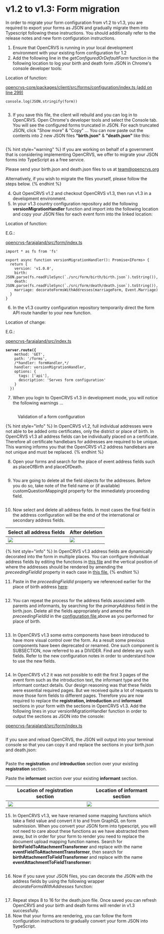 # v1.2 to v1.3: Form migration

In order to migrate your form configuration from v1.2 to v1.3, you are required to export your forms as JSON and gradually migrate them into Typescript following these instructions.  You should additionally refer to the release notes and new form configuration instructions.

1. &#x20;Ensure that OpenCRVS is running in your local development environment with your existing form configuration for 1.2 &#x20;
2. Add the following line in the _getConfiguredOrDefaultForm_ function in the following location to log your birth and death form JSON in Chrome's console developer tools:

Location of function:

[opencrvs-core/packages/client/src/forms/configuration/index.ts (add on line 299)](https://github.com/opencrvs/opencrvs-core/blob/e97a3ba68df6c67324c7b5ed8bafabcd795c1df4/packages/client/src/forms/configuration/index.ts#L299)

```
console.log(JSON.stringify(form))
```

<figure><img src="../../../.gitbook/assets/Screenshot 2023-08-29 at 15.40.09.png" alt=""><figcaption></figcaption></figure>

3. If you save this file, the client will rebuild and you can log in to OpenCRVS. Open Chrome's developer tools and select the Console tab. You will see the configured forms truncated in JSON.  For each truncated JSON, click "Show more" & "Copy" ... You can now paste out the contents into 2 new JSON files **"birth.json"** & **"death.json"** like this:



<figure><img src="../../../.gitbook/assets/Screenshot 2023-08-29 at 17.08.19.png" alt=""><figcaption></figcaption></figure>





{% hint style="warning" %}
If you are working on behalf of a government that is considering implementing OpenCRVS, we offer to migrate your JSON forms into TypeScript as a free service.&#x20;

Please send your birth.json and death.json files to us at [team@opencrvs.org](mailto:team@opencrvs.org?subject:WebsiteEnquiry)

Alternatively, if you wish to migrate the files yourself, please follow the steps below.
{% endhint %}



4. Quit OpenCRVS v1.2 and checkout OpenCRVS v1.3, then run v1.3 in a development environment.
5. In your v1.3 country configuration repository add the following **versionMigrationHandler** function and import into the following location and copy your JSON files for each event form into the linked location:

Location of function:

E.G.:

[opencrvs-farajaland/src/form/index.ts](https://github.com/opencrvs/opencrvs-farajaland/blob/f8a27ece80825bd2579434eab9be1b94e6fee0e3/src/form/index.ts#L18)

```
import * as fs from 'fs'

export async function versionMigrationHandler(): Promise<IForms> {
  return {
    version: 'v1.0.0',
    birth: JSON.parse(fs.readFileSync(`./src/form/birth/birth.json`).toString()),
    death: JSON.parse(fs.readFileSync(`./src/form/death/death.json`).toString()),
    marriage: decorateFormsWithAddresses(marriageForm, Event.Marriage)
  }
}
```

6. In the v1.3 country configuration repository temporarily direct the form API route handler to your new function.

Location of change:

E.G.:

[opencrvs-farajaland/src/index.ts](https://github.com/opencrvs/opencrvs-farajaland/blob/f8a27ece80825bd2579434eab9be1b94e6fee0e3/src/index.ts#L320)

<pre><code><strong>server.route({
</strong>    method: 'GET',
    path: '/forms',
    /*handler: formHandler,*/
    handler: versionMigrationHandler,
    options: {
      tags: ['api'],
      description: 'Serves form configuration'
    }
  })
</code></pre>

7. When you login to OpenCRVS v1.3 in development mode, you will notice the following warnings ...

<figure><img src="../../../.gitbook/assets/Screenshot 2023-08-29 at 18.33.05.png" alt=""><figcaption><p>Validation of a form configuration</p></figcaption></figure>

{% hint style="info" %}
In OpenCRVS v1.2, full individual addresses were not able to be added onto certificates, only the district or place of birth.  In OpenCRVS v1.3 all address fields can be individually placed on a certificate.  Therefore all certificate handlebars for addresses are required to be unique.  This warning informs you that the OpenCRVS v1.2 address handlebars are not unique and must be replaced.
{% endhint %}

8. Open your forms and search for the place of event address fields such as placeOfBirth and placeOfDeath.

<figure><img src="../../../.gitbook/assets/Screenshot 2023-08-30 at 16.20.20.png" alt=""><figcaption></figcaption></figure>

9. You are going to delete all the field objects for the addresses. Before you do so, take note of the field name or (if available) customQuestionMappingId property for the immediately proceeding field.

<figure><img src="../../../.gitbook/assets/Screenshot 2023-08-30 at 16.22.16.png" alt=""><figcaption></figcaption></figure>

10. &#x20;Now select and delete all address fields.  In most cases the final field in the address configuration will be the end of the international or secondary address fields.



| Select all address fields                                                 | After deletion                                                        |
| ------------------------------------------------------------------------- | --------------------------------------------------------------------- |
| ![](<../../../.gitbook/assets/Screenshot 2023-08-30 at 16.22.47 (1).png>) | ![](<../../../.gitbook/assets/Screenshot 2023-08-30 at 16.23.08.png>) |



{% hint style="info" %}
In OpenCRVS v1.3 address fields are dynamically decorated into the form in multiple places.  You can configure individual address fields by editing the functions in [this file](https://github.com/opencrvs/opencrvs-farajaland/blob/08bf134af4e7ab0624b94f74756caf5f4f263bf6/src/form/addresses/address-fields.ts#L176) and the vertical position of where the addresses should be rendered by amending the _preceedingFieldId_ property in each case in [this file.](https://github.com/opencrvs/opencrvs-farajaland/blob/08bf134af4e7ab0624b94f74756caf5f4f263bf6/src/form/addresses/index.ts#L43)
{% endhint %}

11. Paste in the _preceedingFieldId_ property we referenced earlier for the place of birth address [here](https://github.com/opencrvs/opencrvs-farajaland/blob/08bf134af4e7ab0624b94f74756caf5f4f263bf6/src/form/addresses/index.ts#L43):

<figure><img src="../../../.gitbook/assets/Screenshot 2023-08-30 at 16.33.32.png" alt=""><figcaption></figcaption></figure>

12. You can repeat the process for the address fields associated with parents and informants, by searching for the _primaryAddress_ field in the birth.json. Delete all the fields appropriately and amend the _preceedingFieldId_ in the [configuration file ](https://github.com/opencrvs/opencrvs-farajaland/blob/08bf134af4e7ab0624b94f74756caf5f4f263bf6/src/form/addresses/index.ts#L58)above as you performed for place of birth.

<figure><img src="../../../.gitbook/assets/Screenshot 2023-08-30 at 16.23.27.png" alt=""><figcaption></figcaption></figure>

13. &#x20;In OpenCRVS v1.3 some extra components have been introduced to have more visual control over the form. As a result some previous components have been deprecated or renamed.  One such component is SUBSECTION, now referred to as a DIVIDER.  Find and delete any such fields.  Refer to the new configuration notes in order to understand how to use the new fields.

<figure><img src="../../../.gitbook/assets/Screenshot 2023-08-30 at 16.38.02.png" alt=""><figcaption></figcaption></figure>

14. &#x20;In OpenCRVS v1.2  it was not possible to edit the first 3 pages of the event form such as the introduction text, the informant type and the informant contact details. Our design reasoning was that these fields were essential required pages.  But we received quite a lot of requests to move those form fields to different pages.  Therefore you are now required to replace the **registration, introduction** and **informant** sections in your form with the sections in OpenCRVS v1.3.  Add the following lines in your versionMigrationHandler function in order to output the sections as JSON into the console:

[opencrvs-farajaland/src/form/index.ts](https://github.com/opencrvs/opencrvs-farajaland/blob/f8a27ece80825bd2579434eab9be1b94e6fee0e3/src/form/index.ts#L18)

<figure><img src="../../../.gitbook/assets/Screenshot 2023-08-30 at 16.49.17.png" alt=""><figcaption></figcaption></figure>

If you save and reload OpenCRVS, the JSON will output into your terminal console so that you can copy it and replace the sections in your birth.json and death.json:

<figure><img src="../../../.gitbook/assets/Screenshot 2023-08-30 at 16.49.39.png" alt=""><figcaption></figcaption></figure>

Paste the **registration** _and_ **introduction** section over your existing **registration** section.&#x20;

Paste the **informant** section over your existing **informant** section.&#x20;

| Location of registration section                                      | Location of informant section                                             |
| --------------------------------------------------------------------- | ------------------------------------------------------------------------- |
| ![](<../../../.gitbook/assets/Screenshot 2023-08-30 at 16.42.43.png>) | ![](<../../../.gitbook/assets/Screenshot 2023-08-30 at 16.43.23 (1).png>) |

15. &#x20;In OpenCRVS v1.3, we have renamed some mapping functions which take a field value and convert it to and from GraphQL on form submission.  When you convert your JSON form into typescript, you will not need to care about these functions as we have abstracted them away, but in order for your form to render you need to replace the document upload mapping function names.  Search for **birthFieldToAttachmentTransformer** and replace with the name  **eventFieldToAttachmentTransformer**, then search for **birthAttachmentToFieldTransformer** and replace with the name **eventAttachmentToFieldTransformer:**

<figure><img src="../../../.gitbook/assets/Screenshot 2023-08-30 at 16.59.32.png" alt=""><figcaption></figcaption></figure>

16. &#x20;Now if you save your JSON files, you can decorate the JSON with the address fields by using the following wrapper _decorateFormsWithAddresses_ function:

<figure><img src="../../../.gitbook/assets/Screenshot 2023-08-30 at 16.35.08.png" alt=""><figcaption></figcaption></figure>

17. &#x20;Repeat steps 8 to 16 for the death.json file.  Once saved you can refresh OpenCRVS and your birth and death forms will render in v1.3 successfully.
18. &#x20;Now that your forms are rendering, you can follow the form configuration instructions to gradually convert your form JSON into TypeScript.
